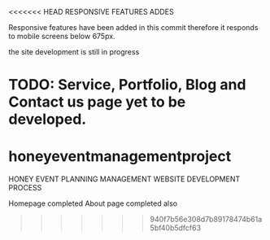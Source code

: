 <<<<<<< HEAD
RESPONSIVE FEATURES ADDES

Responsive features have been added in this commit therefore it responds to mobile screens below 675px.

the site development is still in progress

TODO:
Service, Portfolio, Blog and Contact us page yet to be developed.
=======
# honeyeventmanagementproject

HONEY EVENT PLANNING MANAGEMENT WEBSITE DEVELOPMENT PROCESS

Homepage completed
About page completed also
>>>>>>> 940f7b56e308d7b89178474b61a5bf40b5dfcf63

